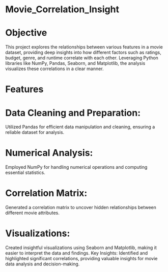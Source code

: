 # Movie_Correlation_Insight

# Objective
This project explores the relationships between various features in a movie dataset, providing deep insights into how different factors such as ratings, budget, genre, and runtime correlate with each other. Leveraging Python libraries like NumPy, Pandas, Seaborn, and Matplotlib, the analysis visualizes these correlations in a clear manner.

# Features

# Data Cleaning and Preparation: 
Utilized Pandas for efficient data manipulation and cleaning, ensuring a reliable dataset for analysis.

# Numerical Analysis: 
Employed NumPy for handling numerical operations and computing essential statistics.

# Correlation Matrix: 
Generated a correlation matrix to uncover hidden relationships between different movie attributes.

# Visualizations: 
Created insightful visualizations using Seaborn and Matplotlib, making it easier to interpret the data and findings.
Key Insights: Identified and highlighted significant correlations, providing valuable insights for movie data analysis and decision-making.
